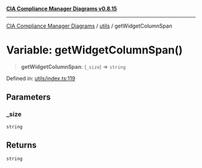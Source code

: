 [**CIA Compliance Manager Diagrams v0.8.15**](../../README.md)

***

[CIA Compliance Manager Diagrams](../../modules.md) / [utils](../README.md) / getWidgetColumnSpan

# Variable: getWidgetColumnSpan()

> **getWidgetColumnSpan**: (`_size`) => `string`

Defined in: [utils/index.ts:119](https://github.com/Hack23/cia-compliance-manager/blob/50a3bb1fa64948444e36c06fee075b5043350db0/src/utils/index.ts#L119)

## Parameters

### \_size

`string`

## Returns

`string`
